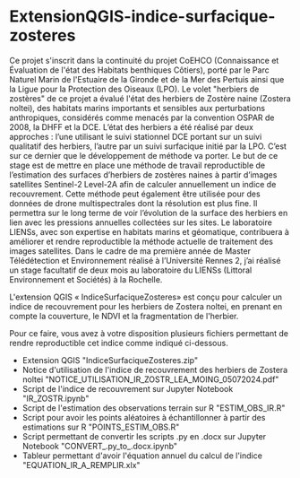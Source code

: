 # ExtensionQGIS-indice-surfacique-zosteres

Ce projet s'inscrit dans la continuité du projet CoEHCO (Connaissance et Évaluation de l'état des Habitats benthiques Côtiers), porté par le Parc Naturel Marin de l'Estuaire de la Gironde et de la Mer des Pertuis ainsi que la Ligue pour la Protection des Oiseaux (LPO). Le volet "herbiers de zostères" de ce projet a évalué l'état des herbiers de Zostère naine (Zostera noltei), des habitats marins importants et sensibles aux perturbations anthropiques, considérés comme menacés par la convention OSPAR de 2008, la DHFF et la DCE. L’état des herbiers a été réalisé par deux approches : l’une utilisant le suivi stationnel DCE portant sur un suivi qualitatif des herbiers, l’autre par un suivi surfacique initié par la LPO. C’est sur ce dernier que le développement de méthode va porter. Le but de ce stage est de mettre en place une méthode de travail reproductible de l’estimation des surfaces d’herbiers de zostères naines à partir d’images satellites Sentinel-2 Level-2A afin de calculer annuellement un indice de recouvrement. Cette méthode peut également être utilisée pour des données de drone multispectrales dont la résolution est plus fine. Il permettra sur le long terme de voir l’évolution de la surface des herbiers en lien avec les pressions annuelles collectées sur les sites. 
Le laboratoire LIENSs, avec son expertise en habitats marins et géomatique, contribuera à améliorer et rendre reproductible la méthode actuelle de traitement des images satellites. Dans le cadre de ma première année de Master Télédétection et Environnement réalisé à l’Université Rennes 2, j’ai réalisé un stage facultatif de deux mois au laboratoire du LIENSs (Littoral Environnement et Sociétés) à la Rochelle. 

L'extension QGIS « IndiceSurfaciqueZosteres» est conçu pour calculer un indice de recouvrement pour les herbiers de Zostera noltei, en prenant en compte la couverture, le NDVI et la fragmentation de l'herbier. 

Pour ce faire, vous avez à votre disposition plusieurs fichiers permettant de rendre reproductible cet indice comme indiqué ci-dessous.
- Extension QGIS "IndiceSurfaciqueZosteres.zip"
- Notice d'utilisation de l'indice de recouvrement des herbiers de Zostera noltei "NOTICE_UTILISATION_IR_ZOSTR_LEA_MOING_05072024.pdf"
- Script de l'indice de recouvrement sur Jupyter Notebook "IR_ZOSTR.ipynb"
- Script de l'estimation des observations terrain sur R "ESTIM_OBS_IR.R"
- Script pour avoir les points aléatoires à échantillonner à partir des estimations sur R "POINTS_ESTIM_OBS.R"
- Script permettant de convertir les scripts .py en .docx sur Jupyter Notebook "CONVERT_.py_to_.docx.ipynb"
- Tableur permettant d'avoir l'équation annuel du calcul de l'indice "EQUATION_IR_A_REMPLIR.xlx"

